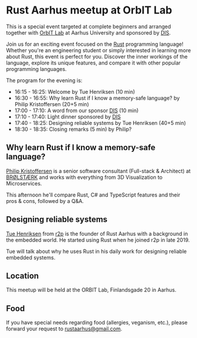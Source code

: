 # Rust Aarhus meetup at OrbIT Lab

This is a special event targeted at complete beginners and arranged together with [OrbIT Lab][orbit] at Aarhus University and sponsored by [DIS].

Join us for an exciting event focused on the [Rust] programming language! Whether you're an engineering student or simply interested in learning more about Rust, 
this event is perfect for you. Discover the inner workings of the language, explore its unique features, and compare it with other popular programming languages.

The program for the evening is:

- 16:15 - 16:25: Welcome by Tue Henriksen (10 min)
- 16:30 - 16:55: Why learn Rust if I know a memory-safe language? by Philip Kristoffersen (20+5 min)
- 17:00 - 17:10: A word from our sponsor [DIS] (10 min)
- 17:10 - 17:40: Light dinner sponsored by [DIS]
- 17:40 - 18:25: Designing reliable systems by Tue Henriksen (40+5 min)
- 18:30 - 18:35: Closing remarks (5 min) by Philip?

## Why learn Rust if I know a memory-safe language?
[Philip Kristoffersen][pk] is a senior software consultant (Full-stack & Architect) at [BRØLSTÆRK] and works with everything from 3D Visualization to Microservices.

This afternoon he'll compare Rust, C# and TypeScript features and their pros & cons, followed by a Q&A.

## Designing reliable systems
[Tue Henriksen][th] from [r2p] is the founder of Rust Aarhus with a background in the embedded world. He started using Rust when he joined r2p in late 2019.

Tue will talk about why he uses Rust in his daily work for designing reliable embedded systems.

## Location
This meetup will be held at the ORBIT Lab, Finlandsgade 20 in Aarhus.

## Food
If you have special needs regarding food (allergies, veganism, etc.), please forward your request to rustaarhus@gmail.com.


[rust]: https://www.rust-lang.org/
[orbit]: https://orbit.au.dk/
[dis]: https://creadis.com/
[brølstærk]: https://www.linkedin.com/company/br%C3%B8lst%C3%A6rk/
[r2p]: https://www.r2p.com/
[th]: https://www.linkedin.com/in/tue-henriksen-61a7232/
[pk]: https://www.linkedin.com/in/philip-kristoffersen-3b894b8/

